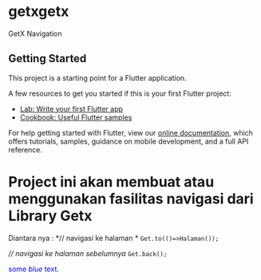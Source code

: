 # getxgetx

GetX Navigation

## Getting Started

This project is a starting point for a Flutter application.

A few resources to get you started if this is your first Flutter project:

- [Lab: Write your first Flutter app](https://flutter.dev/docs/get-started/codelab)
- [Cookbook: Useful Flutter samples](https://flutter.dev/docs/cookbook)

For help getting started with Flutter, view our
[online documentation](https://flutter.dev/docs), which offers tutorials,
samples, guidance on mobile development, and a full API reference.

# Project ini akan membuat atau menggunakan fasilitas navigasi dari Library Getx

Diantara nya :
*// navigasi ke halaman *
`Get.to(()=>Halaman());`


*// navigasi ke halaman sebelumnya*
`Get.back();`

<span style="color:blue">some *blue* text</span>.